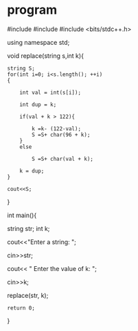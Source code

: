 # program
#include <iostream>
#include <string>
#include <bits/stdc++.h> 

using namespace std; 

void replace(string s,int k){ 

    string S; 
    for(int i=0; i<s.length(); ++i) 
    {

        int val = int(s[i]); 

        int dup = k; 

        if(val + k > 122){ 

            k =k- (122-val); 
            S =S+ char(96 + k); 
        } 
        else

            S =S+ char(val + k); 

        k = dup; 
    } 

    cout<<S; 
} 

int main(){

  string str; int k;

  cout<<"Enter a string: ";

  cin>>str;

  cout<< " Enter the value of k: ";

cin>>k;

replace(str, k);

    return 0; 
} 
